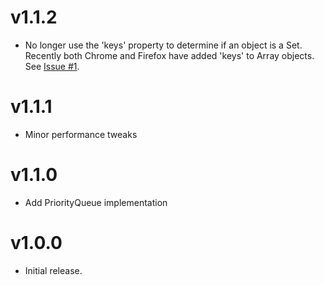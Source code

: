 v1.1.2
======

* No longer use the 'keys' property to determine if an object is a Set.
  Recently both Chrome and Firefox have added 'keys' to Array objects.
  See [Issue #1](https://github.com/cpettitt/cp-data/issues/1]).

v1.1.1
======

* Minor performance tweaks

v1.1.0
======

* Add PriorityQueue implementation

v1.0.0
======

* Initial release.
